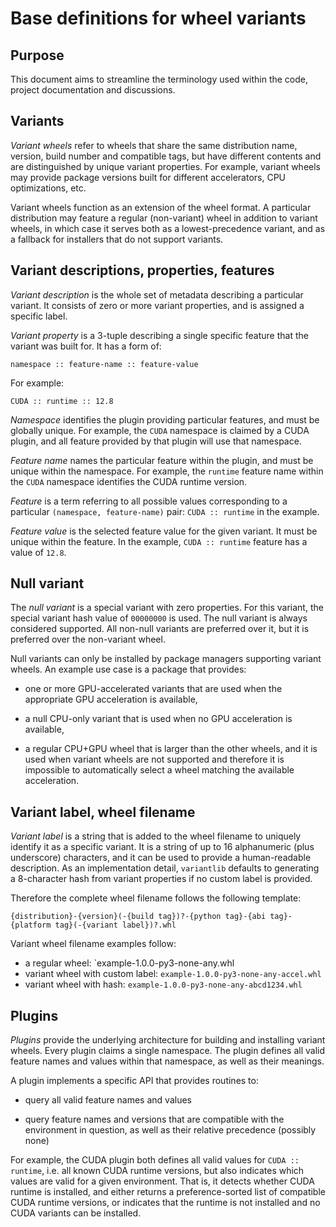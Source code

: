 # Base definitions for wheel variants

## Purpose

This document aims to streamline the terminology used within the code,
project documentation and discussions.


## Variants

*Variant wheels* refer to wheels that share the same distribution name,
version, build number and compatible tags, but have different contents
and are distinguished by unique variant properties. For example, variant
wheels may provide package versions built for different accelerators,
CPU optimizations, etc.

Variant wheels function as an extension of the wheel format.
A particular distribution may feature a regular (non-variant) wheel
in addition to variant wheels, in which case it serves both
as a lowest-precedence variant, and as a fallback for installers that
do not support variants.


## Variant descriptions, properties, features

*Variant description* is the whole set of metadata describing
a particular variant.  It consists of zero or more variant properties,
and is assigned a specific label.

*Variant property* is a 3-tuple describing a single specific feature
that the variant was built for.  It has a form of:

    namespace :: feature-name :: feature-value

For example:

    CUDA :: runtime :: 12.8

*Namespace* identifies the plugin providing particular features,
and must be globally unique. For example, the `CUDA` namespace
is claimed by a CUDA plugin, and all feature provided by that plugin
will use that namespace.

*Feature name* names the particular feature within the plugin, and must
be unique within the namespace. For example, the `runtime` feature name
within the `CUDA` namespace identifies the CUDA runtime version.

*Feature* is a term referring to all possible values corresponding
to a particular `(namespace, feature-name)` pair: `CUDA :: runtime`
in the example.

*Feature value* is the selected feature value for the given variant.
It must be unique within the feature. In the example, `CUDA :: runtime`
feature has a value of `12.8`.


## Null variant

The *null variant* is a special variant with zero properties. For this
variant, the special variant hash value of `00000000` is used. The null
variant is always considered supported. All non-null variants are
preferred over it, but it is preferred over the non-variant wheel.

Null variants can only be installed by package managers supporting
variant wheels. An example use case is a package that provides:

- one or more GPU-accelerated variants that are used when
  the appropriate GPU acceleration is available,

- a null CPU-only variant that is used when no GPU acceleration
  is available,

- a regular CPU+GPU wheel that is larger than the other wheels, and it
  is used when variant wheels are not supported and therefore it is
  impossible to automatically select a wheel matching the available
  acceleration.


## Variant label, wheel filename

*Variant label* is a string that is added to the wheel filename
to uniquely identify it as a specific variant. It is a string of up
to 16 alphanumeric (plus underscore) characters, and it can be used
to provide a human-readable description. As an implementation detail,
`variantlib` defaults to generating a 8-character hash from variant
properties if no custom label is provided.

Therefore the complete wheel filename follows the following template:

```
{distribution}-{version}(-{build tag})?-{python tag}-{abi tag}-{platform tag}(-{variant label})?.whl
```

Variant wheel filename examples follow:

- a regular wheel: `example-1.0.0-py3-none-any.whl
- variant wheel with custom label: `example-1.0.0-py3-none-any-accel.whl`
- variant wheel with hash: `example-1.0.0-py3-none-any-abcd1234.whl`


## Plugins

*Plugins* provide the underlying architecture for building
and installing variant wheels. Every plugin claims a single namespace.
The plugin defines all valid feature names and values within that
namespace, as well as their meanings.

A plugin implements a specific API that provides routines to:

- query all valid feature names and values

- query feature names and versions that are compatible with
  the environment in question, as well as their relative precedence
  (possibly none)

For example, the CUDA plugin both defines all valid values
for `CUDA :: runtime`, i.e. all known CUDA runtime versions, but also
indicates which values are valid for a given environment.  That is,
it detects whether CUDA runtime is installed, and either returns
a preference-sorted list of compatible CUDA runtime versions,
or indicates that the runtime is not installed and no CUDA variants
can be installed.
